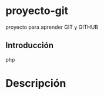 # proyecto-git
proyecto para aprender GIT y GITHUB

## Introducción
php
<?php 
  phpinfo();
?>


# Descripción
